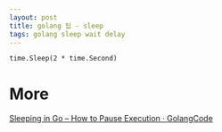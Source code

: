 ```yaml
---
layout: post
title: golang 팁 - sleep
tags: golang sleep wait delay
---
```


```
time.Sleep(2 * time.Second)
```

# More
[Sleeping in Go – How to Pause Execution &middot; GolangCode](https://golangcode.com/sleeping-with-go/)
